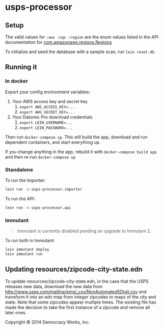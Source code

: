 # usps-processor

## Setup

The valid values for `:aws :sqs :region` are the enum values listed in
the API documentation for [com.amazonaws.regions.Regions](http://docs.aws.amazon.com/AWSJavaSDK/latest/javadoc/com/amazonaws/regions/Regions.html)

To initialize and seed the database with a sample scan, run `lein reset-db`.

## Running it

### In docker

Export your config environment variables:

1. Your AWS access key and secret key
    1. `export AWS_ACCESS_KEY=...`
    1. `export AWS_SECRET_KEY=...`
1. Your Datomic Pro download credentials
    1. `export LEIN_USERNAME=...`
    1. `export LEIN_PASSWORD=...`

Then run `docker-compose up`.
This will build the app, download and run dependent containers, and start everything up.

If you change anything in the app, rebuild it with `docker-compose build app` and then re-run
`docker-compose up`

### Standalone

To run the Importer:

```sh
lein run -m usps-processor.importer
```

To run the API:

```sh
lein run -m usps-processor.api
```

### Immutant

> Immutant is currently disabled pending an upgrade to Immutant 2.

To run both in Immutant:

```sh
lein immutant deploy
lein immutant run
```

## Updating resources/zipcode-city-state.edn

To update resources/zipcode-city-state.edn, in the case that the USPS releases new data, download the new data from
http://www.usps.com/mailtracking/_csv/NonAutomated5Digit.csv and transform it into an edn map from integer zipcodes
to maps of the city and state. Note that some zipcodes appear multiple times. The existing file has made the decision
to take the first instance of a zipcode and remove all later ones.


Copyright © 2014 Democracy Works, Inc.
